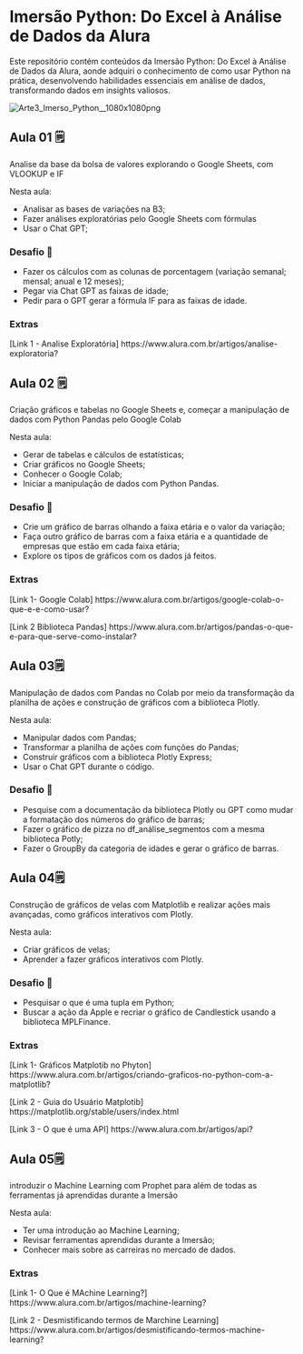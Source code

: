 <h1>Imersão Python: Do Excel à Análise de Dados da Alura</h1>
<p>Este repositório contém conteúdos da Imersão Python: Do Excel à Análise de Dados da Alura, aonde adquiri o conhecimento de como usar Python na prática, desenvolvendo habilidades essenciais em análise de dados, transformando dados em insights valiosos.</p>

![Arte3_Imerso_Python__1080x1080png](https://github.com/tolengvicky/Imersao-Python-Do-Excel-Analise-de-Dados/assets/79332374/d71d6621-5ca3-4a99-8277-e84166a975f4)

<h2>Aula 01 🗒️</h2>
<p>Analise da base da bolsa de valores explorando o Google Sheets, com VLOOKUP e IF</p>
<p>Nesta aula:
  <ul>
    <li>Analisar as bases de variações na B3;</li>
    <li>Fazer análises exploratórias pelo Google Sheets com fórmulas</li>
    <li>Usar o Chat GPT;</li>
  </ul>
</p>

<h3>Desafio 🏁</h3>
<p>
  <ul>
    <li>Fazer os cálculos com as colunas de porcentagem (variação semanal; mensal; anual e 12 meses);
    <li>Pegar via Chat GPT as faixas de idade;
    <li>Pedir para o GPT gerar a fórmula IF para as faixas de idade.
  </ul>
</p>

<h3>Extras</h3>
<p>
  [Link 1 - Analise Exploratória] https://www.alura.com.br/artigos/analise-exploratoria?
</p>

<h2>Aula 02 🗒️</h2>
<p>Criação gráficos e tabelas no Google Sheets e, começar a manipulação de dados com Python Pandas pelo Google Colab</p>
<p>Nesta aula:
  <ul>
     <li>Gerar de tabelas e cálculos de estatísticas;
     <li>Criar gráficos no Google Sheets;
     <li>Conhecer o Google Colab;
     <li>Iniciar a manipulação de dados com Python Pandas.
  </ul>
</p>

<h3>Desafio 🏁</h3>
<p>
   <ul>
      <li>Crie um gráfico de barras olhando a faixa etária e o valor da variação;
      <li>Faça outro gráfico de barras com a faixa etária e a quantidade de empresas que estão em cada faixa etária;
      <li>Explore os tipos de gráficos com os dados já feitos.
   </ul>
</p>

<h3>Extras</h3>
  <p>[Link 1- Google Colab] https://www.alura.com.br/artigos/google-colab-o-que-e-e-como-usar?</p>
  <p>[Link 2 Biblioteca Pandas] https://www.alura.com.br/artigos/pandas-o-que-e-para-que-serve-como-instalar?</p>

<h2>Aula 03🗒️</h2>
<p>Manipulação de dados com Pandas no Colab por meio da transformação da planilha de ações e construção de gráficos com a biblioteca Plotly.
<p>Nesta aula:
  <ul>
     <li>Manipular dados com Pandas;
     <li>Transformar a planilha de ações com funções do Pandas;
     <li>Construir gráficos com a biblioteca Plotly Express;
     <li>Usar o Chat GPT durante o código.
  </ul>
</p>

<h3>Desafio 🏁</h3>
<p>
   <ul>
      <li>Pesquise com a documentação da biblioteca Plotly ou GPT como mudar a formatação dos números do gráfico de barras;
      <li>Fazer o gráfico de pizza no df_análise_segmentos com a mesma biblioteca Potly;
      <li>Fazer o GroupBy da categoria de idades e gerar o gráfico de barras.
   </ul>
</p>

<h2>Aula 04🗒️</h2>
<p>Construção de gráficos de velas com Matplotlib e realizar ações mais avançadas, como gráficos interativos com Plotly.</p>
<p>Nesta aula: 
  <ul>
      <li>Criar gráficos de velas;
      <li>Aprender a fazer gráficos interativos com Plotly.
   </ul>
</p>

<h3>Desafio 🏁</h3>
<p>
   <ul>
      <li>Pesquisar o que é uma tupla em Python;
      <li>Buscar a ação da Apple e recriar o gráfico de Candlestick usando a biblioteca MPLFinance.
   </ul>
</p>

<h3>Extras</h3>
  <p>[Link 1- Gráficos Matplotib no Phyton] https://www.alura.com.br/artigos/criando-graficos-no-python-com-a-matplotlib?</p>
  <p>[Link 2 - Guia do Usuário Matplotib] https://matplotlib.org/stable/users/index.html</p>
  <p>[Link 3 - O que é uma API] https://www.alura.com.br/artigos/api?</p>

<h2>Aula 05🗒️</h2>
<p>introduzir o Machine Learning com Prophet para além de todas as ferramentas já aprendidas durante a Imersão</p>
<p>Nesta aula: 
  <ul>
      <li>Ter uma introdução ao Machine Learning;
      <li>Revisar ferramentas aprendidas durante a Imersão;
      <li>Conhecer mais sobre as carreiras no mercado de dados.</li>
   </ul>
</p>

<h3>Extras</h3>
  <p>[Link 1- O Que é MAchine Learning?] https://www.alura.com.br/artigos/machine-learning?</p>
  <p>[Link 2 - Desmistificando termos de Marchine Learning] https://www.alura.com.br/artigos/desmistificando-termos-machine-learning?</p>


  
